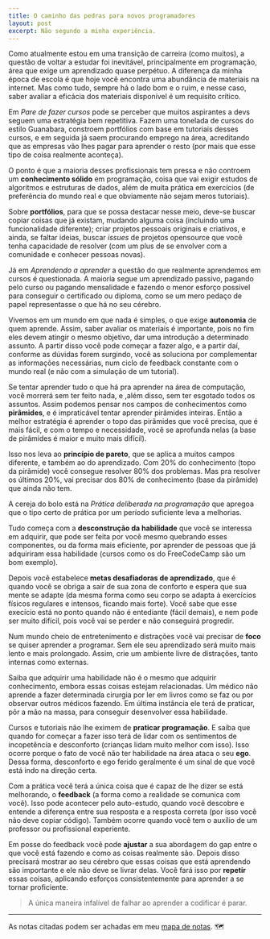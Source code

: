 ```yaml
---
title: O caminho das pedras para novos programadores
layout: post
excerpt: Não segundo a minha experiência.
---
```


Como atualmente estou em uma transição de carreira (como muitos), a questão de voltar a estudar foi inevitável, principalmente em programação, área que exige um aprendizado quase perpétuo. A diferença da minha época de escola é que hoje você encontra uma abundância de materiais na internet.
Mas como tudo, sempre há o lado bom e o ruim, e nesse caso, saber avaliar a eficácia dos materiais disponível é um requisito crítico.

Em *Pare de fazer cursos* pode se perceber que muitos aspirantes a devs seguem uma estratégia bem repetitiva. Fazem uma tonelada de cursos do estilo Guanabara, constroem portfólios com base em tutoriais desses cursos, e em seguida já saem procurando emprego na área, acreditando que as empresas vão lhes pagar para aprender o resto (por mais que esse tipo de coisa realmente aconteça).

O ponto é que a maioria desses profissionais tem pressa e não controem um **conhecimento sólido** em programação, coisa que vai exigir estudos de algoritmos e estruturas de dados, além de muita prática em exercícios (de preferência do mundo real e que obviamente não sejam meros tutoriais).

Sobre **portfólios**, para que se possa destacar nesse meio, deve-se buscar copiar coisas que já existam, mudando alguma coisa (incluindo uma funcionalidade diferente); criar projetos pessoais originais e criativos, e ainda, se faltar ideias, buscar *issues* de projetos opensource que você tenha capacidade de resolver (com um plus de se envolver com a comunidade e conhecer pessoas novas).

Já em *Aprendendo a aprender* a questão do que realmente aprendemos em cursos é questionada. A maioria segue um aprendizado passivo, pagando pelo curso ou pagando mensalidade e fazendo o menor esforço possível para conseguir o certificado ou diploma, como se um mero pedaço de papel representasse o que há no seu cérebro.

Vivemos em um mundo em que nada é simples, o que exige **autonomia** de quem aprende. Assim, saber avaliar os materiais é importante, pois no fim eles devem atingir o mesmo objetivo, dar uma introdução a determinado assunto. A partir disso você pode começar a fazer algo, e a partir daí, conforme as dúvidas forem surgindo, você as soluciona por complementar as informações necessárias, num ciclo de feedback constante com o mundo real (e não com a simulação de um tutorial).

Se tentar aprender tudo o que há pra aprender na área de computação, você morrerá sem ter feito nada, e ,além disso, sem ter esgotado todos os assuntos. Assim podemos pensar nos campos de conhecimentos como **pirâmides**, e é impraticável tentar aprender pirâmides inteiras. Então a melhor estratégia é aprender o topo das pirâmides que você precisa, que é mais fácil, e com o tempo e necessidade, você se aprofunda nelas (a base de pirâmides é maior e muito mais difícil).

Isso nos leva ao **princípio de pareto**, que se aplica a muitos campos diferente, e também ao do aprendizado. Com 20% do conhecimento (topo da pirâmide) você consegue resolver 80% dos problemas. Mas pra resolver os últimos 20%, vai precisar dos 80% de conhecimento (base da pirâmide) que ainda não tem.

A cereja do bolo está na *Prática deliberada na programação* que apregoa que o tipo certo de prática por um período suficiente leva a melhorias.

Tudo começa com a **desconstrução da habilidade** que você se interessa em adquirir, que pode ser feita por você mesmo quebrando esses componentes, ou da forma mais eficiente, por aprender de pessoas que já adquiriram essa habilidade (cursos como os do FreeCodeCamp são um bom exemplo).

Depois você estabelece **metas desafiadoras de aprendizado**, que é quando você se obriga a sair de sua zona de conforto e espera que sua mente se adapte (da mesma forma como seu corpo se adapta à exercícios físicos regulares e intensos, ficando mais forte). Você sabe que esse execício está no ponto quando não é entediante (fácil demais), e nem pode ser muito difícil, pois você vai se perder e não conseguirá progredir.

Num mundo cheio de entretenimento e distrações você vai precisar de **foco** se quiser aprender a programar. Sem ele seu aprendizado será muito mais lento e mais prolongado. Assim, crie um ambiente livre de distrações, tanto internas como externas.

Saiba que adquirir uma habilidade não é o mesmo que adquirir conhecimento, embora essas coisas estejam relacionadas. Um médico não aprende a fazer determinada cirurgia por ler em livros como se faz ou por observar outros médicos fazendo. Em última instância ele terá de praticar, pôr a mão na massa, para conseguir desenvolver essa habilidade.

Cursos e tutoriais não lhe eximem de **praticar programação**. E saiba que quando for começar a fazer isso terá de lidar com os sentimentos de incopetência e desconforto (crianças lidam muito melhor com isso). Isso ocorre porque o fato de você não ter habilidade na área ataca o seu **ego**. Dessa forma, desconforto e ego ferido geralmente é um sinal de que você está indo na direção certa.

Com a prática você terá a única coisa que é capaz de lhe dizer se está melhorando, o **feedback** (a forma como a realidade se comunica com você). Isso pode acontecer pelo auto-estudo, quando você descobre e entende a diferença entre sua resposta e a resposta correta (por isso você não deve copiar código). Também ocorre quando você tem o auxílio de um professor ou profissional experiente.

Em posse do feedback você pode **ajustar** a sua abordagem do gap entre o que você está fazendo e como as coisas realmente são. Depois disso precisará mostrar ao seu cérebro que essas coisas que está aprendendo são importante e ele não deve se livrar delas. Você fará isso por **repetir** essas coisas, aplicando esforços consistentemente para aprender a se tornar proficiente.

> A única maneira infalível de falhar ao aprender a codificar é parar.

---
As notas citadas podem ser achadas em meu <a class="internal-link" href="/map">mapa de notas</a>. 🗺️
